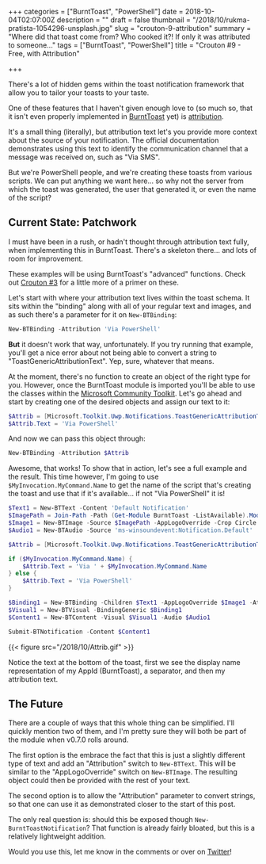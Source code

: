 +++
categories = ["BurntToast", "PowerShell"]
date = 2018-10-04T02:07:00Z
description = ""
draft = false
thumbnail = "/2018/10/rukma-pratista-1054296-unsplash.jpg"
slug = "crouton-9-attribution"
summary = "Where did that toast come from? Who cooked it?! If only it was attributed to someone..."
tags = ["BurntToast", "PowerShell"]
title = "Crouton #9 - Free, with Attribution"

+++


There's a lot of hidden gems within the toast notification framework that allow you to tailor your toasts to your taste.

One of these features that I haven't given enough love to (so much so, that it isn't even properly implemented in [BurntToast](https://powershellgallery.com/packages/BurntToast) yet) is [attribution](https://docs.microsoft.com/en-us/windows/uwp/design/shell/tiles-and-notifications/adaptive-interactive-toasts#attribution-text).

It's a small thing (literally), but attribution text let's you provide more context about the source of your notification. The official documentation demonstrates using this text to identify the communication channel that a message was received on, such as "Via SMS".

But we're PowerShell people, and we're creating these toasts from various scripts. We can put anything we want here... so why not the server from which the toast was generated, the user that generated it, or even the name of the script?

## **Current State: Patchwork**

I must have been in a rush, or hadn't thought through attribution text fully, when implementing this in BurntToast. There's a skeleton there... and lots of room for improvement.

These examples will be using BurntToast's "advanced" functions. Check out [Crouton #3](https://king.geek.nz/2017/05/08/crouton-clickable) for a little more of a primer on these.

Let's start with where your attribution text lives within the toast schema. It sits within the "binding" along with all of your regular text and images, and as such there's a parameter for it on `New-BTBinding`:

```powershell
New-BTBinding -Attribution 'Via PowerShell'

```

**But** it doesn't work that way, unfortunately. If you try running that example, you'll get a nice error about not being able to convert a string to "ToastGenericAttributionText". Yep, sure, whatever that means.

At the moment, there's no function to create an object of the right type for you. However, once the BurntToast module is imported you'll be able to use the classes within the [Microsoft Community Toolkit](https://docs.microsoft.com/en-us/windows/communitytoolkit/). Let's go ahead and start by creating one of the desired objects and assign our text to it:

```powershell
$Attrib = [Microsoft.Toolkit.Uwp.Notifications.ToastGenericAttributionText]::new()
$Attrib.Text = 'Via PowerShell'

```

And now we can pass this object through:

```powershell
New-BTBinding -Attribution $Attrib

```

Awesome, that works! To show that in action, let's see a full example and the result. This time however, I'm going to use `$MyInvocation.MyCommand.Name` to get the name of the script that's creating the toast and use that if it's available... if not "Via PowerShell" it is!

```powershell
$Text1 = New-BTText -Content 'Default Notification'
$ImagePath = Join-Path -Path (Get-Module BurntToast -ListAvailable).ModuleBase -ChildPath 'Images\BurntToast.png'
$Image1 = New-BTImage -Source $ImagePath -AppLogoOverride -Crop Circle
$Audio1 = New-BTAudio -Source 'ms-winsoundevent:Notification.Default'

$Attrib = [Microsoft.Toolkit.Uwp.Notifications.ToastGenericAttributionText]::new()

if ($MyInvocation.MyCommand.Name) {
    $Attrib.Text = 'Via ' + $MyInvocation.MyCommand.Name
} else {
    $Attrib.Text = 'Via PowerShell'
}

$Binding1 = New-BTBinding -Children $Text1 -AppLogoOverride $Image1 -Attribution $Attrib
$Visual1 = New-BTVisual -BindingGeneric $Binding1
$Content1 = New-BTContent -Visual $Visual1 -Audio $Audio1

Submit-BTNotification -Content $Content1

```

{{< figure src="/2018/10/Attrib.gif" >}}

Notice the text at the bottom of the toast, first we see the display name representation of my AppId (BurntToast), a separator, and then my attribution text.

## **The Future**

There are a couple of ways that this whole thing can be simplified. I'll quickly mention two of them, and I'm pretty sure they will both be part of the module when v0.7.0 rolls around.

The first option is the embrace the fact that this is just a slightly different type of text and add an "Attribution" switch to `New-BTText`. This will be similar to the "AppLogoOverride" switch on `New-BTImage`. The resulting object could then be provided with the rest of your text.

The second option is to allow the "Attribution" parameter to convert strings, so that one can use it as demonstrated closer to the start of this post.

The only real question is: should this be exposed though `New-BurntToastNotification`? That function is already fairly bloated, but this is a relatively lightweight addition.

Would you use this, let me know in the comments or over on [Twitter](https://twitter.com/WindosNZ)!

